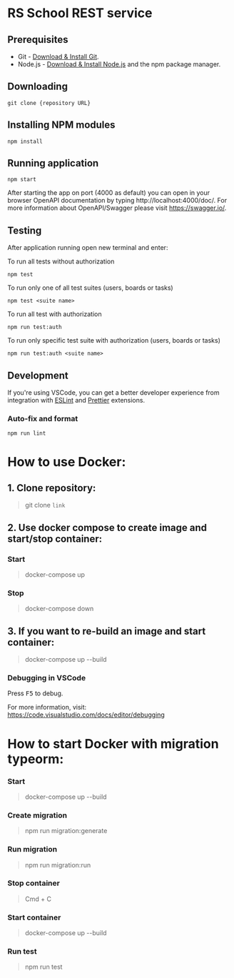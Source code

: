 # RS School REST service

## Prerequisites

- Git - [Download & Install Git](https://git-scm.com/downloads).
- Node.js - [Download & Install Node.js](https://nodejs.org/en/download/) and the npm package manager.

## Downloading

```
git clone {repository URL}
```

## Installing NPM modules

```
npm install
```

## Running application

```
npm start
```

After starting the app on port (4000 as default) you can open
in your browser OpenAPI documentation by typing http://localhost:4000/doc/.
For more information about OpenAPI/Swagger please visit https://swagger.io/.

## Testing

After application running open new terminal and enter:

To run all tests without authorization

```
npm test
```

To run only one of all test suites (users, boards or tasks)

```
npm test <suite name>
```

To run all test with authorization

```
npm run test:auth
```

To run only specific test suite with authorization (users, boards or tasks)

```
npm run test:auth <suite name>
```

## Development

If you're using VSCode, you can get a better developer experience from integration with [ESLint](https://marketplace.visualstudio.com/items?itemName=dbaeumer.vscode-eslint) and [Prettier](https://marketplace.visualstudio.com/items?itemName=esbenp.prettier-vscode) extensions.

### Auto-fix and format

```
npm run lint
```

# How to use Docker:

## 1. Clone repository:

> git clone `link`
## 2. Use docker compose to create image and start/stop container:

### Start

> docker-compose up
### Stop

> docker-compose down
## 3. If you want to re-build an image and start container:

> docker-compose up --build

### Debugging in VSCode

Press <kbd>F5</kbd> to debug.

For more information, visit: https://code.visualstudio.com/docs/editor/debugging

# How to start Docker with migration typeorm:

### Start
> docker-compose up --build

### Create migration
> npm run migration:generate

### Run migration
> npm run migration:run

### Stop container
> Cmd + C

### Start container
> docker-compose up --build

### Run test
> npm run test



